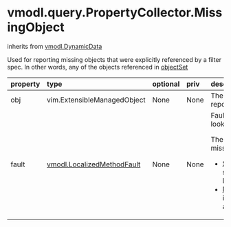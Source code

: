 vmodl.query.PropertyCollector.MissingObject
===========================================
inherits from [vmodl.DynamicData](docs/vmodl.DynamicData.md)


Used for reporting missing objects that were explicitly referenced by a   filter spec. In other words, any of the objects referenced in <a href="vmodl.query.PropertyCollector.FilterSpec.md#objectSet">objectSet</a>

| property | type | optional | priv | desc |
|:---------|:-----|:---------|:-----|:-----|
| obj | vim.ExtensibleManagedObject | None | None | The object that is being reported missing |
| fault | [vmodl.LocalizedMethodFault](vmodl.LocalizedMethodFault.md "vmodl.LocalizedMethodFault") | None | None | Fault describing the failure to lookup this object    <p> The possible faults for missing objects are: <ul>    <li> <a href="vmodl.fault.SystemError.md">SystemError</a> if there was some unknown problem        looking up the object    <li> <a href="vmodl.fault.ManagedObjectNotFound.md">ManagedObjectNotFound</a> if the object is no        longer available    </ul> |


